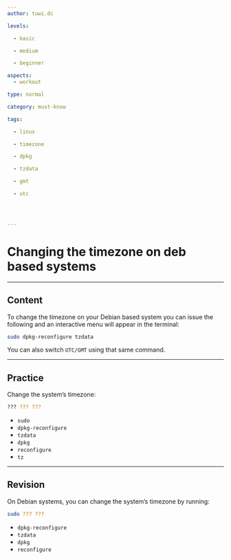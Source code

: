 ```yaml
---
author: tuwi.dc

levels:

  - basic

  - medium

  - beginner

aspects:
  - workout

type: normal

category: must-know

tags:

  - linux

  - timezone

  - dpkg

  - tzdata

  - gmt

  - utc




---
```


# Changing the timezone on deb based systems

---
## Content

To change the timezone on your Debian based system you can issue the following and an interactive menu will appear in the terminal:
```bash
sudo dpkg-reconfigure tzdata
```

You can also switch `UTC/GMT` using that same command.

---
## Practice

Change the system’s timezone:
```bash
??? ??? ???
```

* `sudo`
* `dpkg-reconfigure`
* `tzdata`
* `dpkg`
* `reconfigure`
* `tz`

---
## Revision

On Debian systems, you can change the system’s timezone by running:
```bash
sudo ??? ???
```

* `dpkg-reconfigure`
* `tzdata`
* `dpkg`
* `reconfigure`

 
